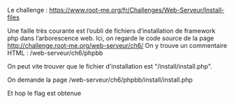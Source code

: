 Le challenge : https://www.root-me.org/fr/Challenges/Web-Serveur/Install-files

Une faille très courante est l’oubli de fichiers d’installation de framework php dans l’arborescence web. 
Ici, on regarde le code source de la page http://challenge.root-me.org/web-serveur/ch6/ On y trouve un commentaire HTML :
/web-serveur/ch6/phpbb

On peut vite trouver que le fichier d'installation est "/install/install.php".

On demande la page /web-serveur/ch6/phpbb/install/install.php

Et hop le flag est obtenue 